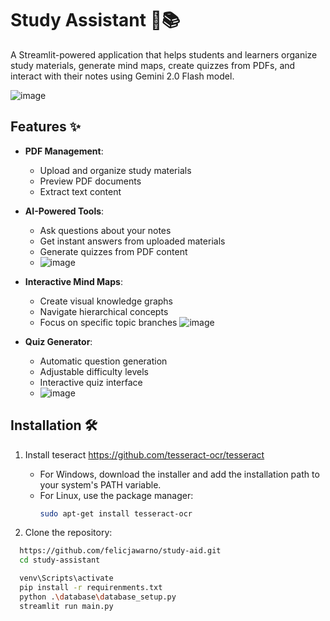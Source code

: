 # Study Assistant 🧠📚

A Streamlit-powered application that helps students and learners organize study materials, generate mind maps, create quizzes from PDFs, and interact with their notes using Gemini 2.0 Flash model.

![image](https://github.com/user-attachments/assets/cdc33e93-87e6-4497-8f8b-8031ec597796)


## Features ✨

- **PDF Management**:
  - Upload and organize study materials
  - Preview PDF documents
  - Extract text content

- **AI-Powered Tools**:
  - Ask questions about your notes
  - Get instant answers from uploaded materials
  - Generate quizzes from PDF content
  - ![image](https://github.com/user-attachments/assets/fec890f7-702b-40d6-a310-1fa5f88ea011)

- **Interactive Mind Maps**:
  - Create visual knowledge graphs
  - Navigate hierarchical concepts
  - Focus on specific topic branches
    ![image](https://github.com/user-attachments/assets/5801d348-631f-41be-bcd5-5e95fffde664)

- **Quiz Generator**:
  - Automatic question generation
  - Adjustable difficulty levels
  - Interactive quiz interface
  - ![image](https://github.com/user-attachments/assets/241ed496-340d-4f48-8014-bfe28100fe55)

    

## Installation 🛠️

1. Install teseract https://github.com/tesseract-ocr/tesseract
   - For Windows, download the installer and add the installation path to your system's PATH variable.
   - For Linux, use the package manager:
     ```bash
     sudo apt-get install tesseract-ocr
     ```
     
2. Clone the repository:
 ```bash
   https://github.com/felicjawarno/study-aid.git
   cd study-assistant

   venv\Scripts\activate
   pip install -r requirenments.txt
   python .\database\database_setup.py
   streamlit run main.py
 
